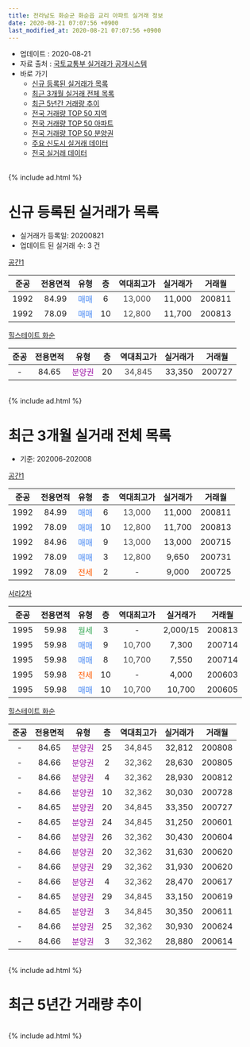 ```yaml
---
title: 전라남도 화순군 화순읍 교리 아파트 실거래 정보
date: 2020-08-21 07:07:56 +0900
last_modified_at: 2020-08-21 07:07:56 +0900
---
```


* 업데이트 : 2020-08-21
* 자료 출처 : [국토교통부 실거래가 공개시스템](http://rt.molit.go.kr)
* 바로 가기
    * [신규 등록된 실거래가 목록](#신규-등록된-실거래가-목록)
    * [최근 3개월 실거래 전체 목록](#최근-3개월-실거래-전체-목록)
    * [최근 5년간 거래량 추이](#최근-5년간-거래량-추이)
    * [전국 거래량 TOP 50 지역](https://inasie.github.io/apt-trade-info/최근-3개월-전국에서-가장-거래가-많이-발생한-지역)
    * [전국 거래량 TOP 50 아파트](https://inasie.github.io/apt-trade-info/최근-3개월-전국에서-가장-거래가-많이-발생한-아파트)
    * [전국 거래량 TOP 50 분양권](https://inasie.github.io/apt-trade-info/최근-3개월-전국에서-가장-거래가-많이-발생한-분양권)
    * [주요 신도시 실거래 데이터](https://inasie.github.io/apt-trade-info/주요-신도시)
    * [전국 실거래 데이터](https://inasie.github.io/apt-trade-info/전국)
<br>
{% include ad.html %}
<br>

# 신규 등록된 실거래가 목록
* 실거래가 등록일: 20200821
* 업데이트 된 실거래 수: 3 건


[공간1](https://search.naver.com/search.naver?query=%EC%A0%84%EB%9D%BC%EB%82%A8%EB%8F%84+%ED%99%94%EC%88%9C%EA%B5%B0+%ED%99%94%EC%88%9C%EC%9D%8D+%EA%B5%90%EB%A6%AC+%EA%B3%B5%EA%B0%841)

|준공|전용면적|유형|층|역대최고가|실거래가|거래월|
|:---:|:---:|:---:|:---:|:---:|:---:|:---:|
|1992|84.99|<span style="color:#4285f3">매매</span>|6|<span style="color:#444444">13,000</span>|11,000|200811|
|1992|78.09|<span style="color:#4285f3">매매</span>|10|<span style="color:#444444">12,800</span>|11,700|200813|

[힐스테이트 화순](https://search.naver.com/search.naver?query=%EC%A0%84%EB%9D%BC%EB%82%A8%EB%8F%84+%ED%99%94%EC%88%9C%EA%B5%B0+%ED%99%94%EC%88%9C%EC%9D%8D+%EA%B5%90%EB%A6%AC+%ED%9E%90%EC%8A%A4%ED%85%8C%EC%9D%B4%ED%8A%B8+%ED%99%94%EC%88%9C)

|준공|전용면적|유형|층|역대최고가|실거래가|거래월|
|:---:|:---:|:---:|:---:|:---:|:---:|:---:|
|-|84.65|<span style="color:#9C11A5">분양권</span>|20|<span style="color:#444444">34,845</span>|33,350|200727|


<br>
{% include ad.html %}
<br>

# 최근 3개월 실거래 전체 목록
* 기준: 202006-202008


[공간1](https://search.naver.com/search.naver?query=%EC%A0%84%EB%9D%BC%EB%82%A8%EB%8F%84+%ED%99%94%EC%88%9C%EA%B5%B0+%ED%99%94%EC%88%9C%EC%9D%8D+%EA%B5%90%EB%A6%AC+%EA%B3%B5%EA%B0%841)

|준공|전용면적|유형|층|역대최고가|실거래가|거래월|
|:---:|:---:|:---:|:---:|:---:|:---:|:---:|
|1992|84.99|<span style="color:#4285f3">매매</span>|6|<span style="color:#444444">13,000</span>|11,000|200811|
|1992|78.09|<span style="color:#4285f3">매매</span>|10|<span style="color:#444444">12,800</span>|11,700|200813|
|1992|84.96|<span style="color:#4285f3">매매</span>|9|<span style="color:#444444">13,000</span>|13,000|200715|
|1992|78.09|<span style="color:#4285f3">매매</span>|3|<span style="color:#444444">12,800</span>|9,650|200731|
|1992|78.09|<span style="color:#ff5a00">전세</span>|2|<span style="color:#444444">-</span>|9,000|200725|

[서라2차](https://search.naver.com/search.naver?query=%EC%A0%84%EB%9D%BC%EB%82%A8%EB%8F%84+%ED%99%94%EC%88%9C%EA%B5%B0+%ED%99%94%EC%88%9C%EC%9D%8D+%EA%B5%90%EB%A6%AC+%EC%84%9C%EB%9D%BC2%EC%B0%A8)

|준공|전용면적|유형|층|역대최고가|실거래가|거래월|
|:---:|:---:|:---:|:---:|:---:|:---:|:---:|
|1995|59.98|<span style="color:#34a853">월세</span>|3|<span style="color:#444444">-</span>|2,000/15|200813|
|1995|59.98|<span style="color:#4285f3">매매</span>|9|<span style="color:#444444">10,700</span>|7,300|200714|
|1995|59.98|<span style="color:#4285f3">매매</span>|8|<span style="color:#444444">10,700</span>|7,550|200714|
|1995|59.98|<span style="color:#ff5a00">전세</span>|10|<span style="color:#444444">-</span>|4,000|200603|
|1995|59.98|<span style="color:#4285f3">매매</span>|10|<span style="color:#444444">10,700</span>|10,700|200605|

[힐스테이트 화순](https://search.naver.com/search.naver?query=%EC%A0%84%EB%9D%BC%EB%82%A8%EB%8F%84+%ED%99%94%EC%88%9C%EA%B5%B0+%ED%99%94%EC%88%9C%EC%9D%8D+%EA%B5%90%EB%A6%AC+%ED%9E%90%EC%8A%A4%ED%85%8C%EC%9D%B4%ED%8A%B8+%ED%99%94%EC%88%9C)

|준공|전용면적|유형|층|역대최고가|실거래가|거래월|
|:---:|:---:|:---:|:---:|:---:|:---:|:---:|
|-|84.65|<span style="color:#9C11A5">분양권</span>|25|<span style="color:#444444">34,845</span>|32,812|200808|
|-|84.66|<span style="color:#9C11A5">분양권</span>|2|<span style="color:#444444">32,362</span>|28,630|200805|
|-|84.66|<span style="color:#9C11A5">분양권</span>|4|<span style="color:#444444">32,362</span>|28,930|200812|
|-|84.66|<span style="color:#9C11A5">분양권</span>|10|<span style="color:#444444">32,362</span>|30,030|200728|
|-|84.65|<span style="color:#9C11A5">분양권</span>|20|<span style="color:#444444">34,845</span>|33,350|200727|
|-|84.65|<span style="color:#9C11A5">분양권</span>|24|<span style="color:#444444">34,845</span>|31,250|200601|
|-|84.66|<span style="color:#9C11A5">분양권</span>|26|<span style="color:#444444">32,362</span>|30,430|200604|
|-|84.66|<span style="color:#9C11A5">분양권</span>|20|<span style="color:#444444">32,362</span>|31,630|200620|
|-|84.66|<span style="color:#9C11A5">분양권</span>|29|<span style="color:#444444">32,362</span>|31,930|200620|
|-|84.66|<span style="color:#9C11A5">분양권</span>|4|<span style="color:#444444">32,362</span>|28,470|200617|
|-|84.65|<span style="color:#9C11A5">분양권</span>|29|<span style="color:#444444">34,845</span>|33,150|200619|
|-|84.65|<span style="color:#9C11A5">분양권</span>|3|<span style="color:#444444">34,845</span>|30,350|200611|
|-|84.66|<span style="color:#9C11A5">분양권</span>|25|<span style="color:#444444">32,362</span>|30,930|200624|
|-|84.66|<span style="color:#9C11A5">분양권</span>|3|<span style="color:#444444">32,362</span>|28,880|200614|


<br>
{% include ad.html %}
<br>

# 최근 5년간 거래량 추이


<div style="width:100%;">
    <canvas id="deal_progress" height="200"></canvas>
</div>

<script>
new Chart(document.getElementById("deal_progress"), {
    type: 'line',
    data: {
        labels: ['201508','201509','201510','201511','201512','201601','201602','201603','201604','201605','201606','201607','201608','201609','201610','201611','201612','201701','201702','201703','201704','201705','201706','201707','201708','201709','201710','201711','201712','201801','201802','201803','201804','201805','201806','201807','201808','201809','201810','201811','201812','201901','201902','201903','201904','201905','201906','201907','201908','201909','201910','201911','201912','202001','202002','202003','202004','202005','202006','202007','202008'],
        datasets: [{
            label: '매매',
            pointRadius: 1,
            data: [4, 2, 2, 2, 3, 0, 5, 3, 4, 3, 1, 1, 0, 3, 3, 1, 3, 4, 0, 2, 3, 3, 7, 3, 2, 3, 2, 2, 2, 3, 3, 4, 8, 0, 2, 6, 2, 4, 1, 4, 14, 183, 26, 25, 11, 4, 16, 4, 8, 4, 5, 7, 17, 8, 9, 9, 11, 10, 10, 6, 5],
            borderColor: "rgba(255, 201, 14, 1)",
            backgroundColor: "rgba(255, 201, 14, 0.5)",
            fill: false,
            lineTension: 0
        },{
            label: '전월세',
            pointRadius: 1,
            data: [0, 2, 2, 1, 1, 1, 1, 0, 2, 1, 0, 1, 1, 0, 0, 1, 2, 0, 2, 3, 1, 1, 2, 1, 1, 0, 1, 2, 1, 1, 0, 1, 0, 1, 0, 2, 0, 1, 0, 0, 0, 0, 1, 0, 0, 1, 0, 0, 1, 1, 1, 0, 2, 0, 1, 1, 0, 1, 1, 1, 1],
            borderColor: "rgba(0, 141, 185, 1)",
            backgroundColor: "rgba(0, 141, 185, 0.5)",
            fill: false,
            lineTension: 0
        }
        ]
    },
    options: {
        responsive: true,
        title: {
            display: false
        },
        tooltips: {
            mode: 'index',
            intersect: false
        },
        hover: {
            mode: 'nearest',
            intersect: true
        },
        scales: {
            xAxes: [{
                display: true,
                scaleLabel: {
                    display: true,
                    labelString: '년/월'
                }
            }],
            yAxes: [{
                display: true,
                ticks: {
                    suggestedMin: 0,
                },
                scaleLabel: {
                    display: true,
                    labelString: '실거래 수'
                }
            }]
        }
    }
});

</script>


<br>
{% include ad.html %}
<br>


